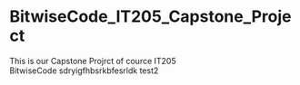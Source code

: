 # BitwiseCode_IT205_Capstone_Project
This is our Capstone Projrct of cource IT205 
<br>
BitwiseCode
sdryigfhbsrkbfesrldk
test2